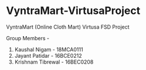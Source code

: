 # VyntraMart-VirtusaProject
VyntraMart (Online Cloth Mart) Virtusa FSD Project

Group Members - 
  1. Kaushal Nigam - 18MCA0111
  2. Jayant Patidar - 16BCE0212
  3. Krishnam Tibrewal - 16BEC0208
